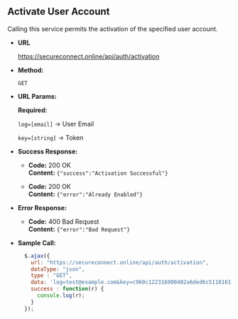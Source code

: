 **Activate User Account**
----
Calling this service permits the activation of the specified user account.

* **URL**

  https://secureconnect.online/api/auth/activation

* **Method:**

  `GET`

*  **URL Params:**

   **Required:**
 
   `log=[email]`
   -> User Email

   `key=[string]`
   -> Token


* **Success Response:**

  * **Code:** 200 OK<br />
    **Content:** `{"success":"Activation Successful"}`

  * **Code:** 200 OK<br/>
    **Content:** `{"error":"Already Enabled"}`
 
* **Error Response:**

  * **Code:** 400 Bad Request<br />
    **Content:** `{"error":"Bad Request"}`

* **Sample Call:**

  ```javascript
    $.ajax({
      url: "https://secureconnect.online/api/auth/activation",
      dataType: "json",
      type : "GET",
      data: 'log=test@example.com&key=c960c122316900482a6ded6c51181614',
      success : function(r) {
        console.log(r);
      }
    });
  ```